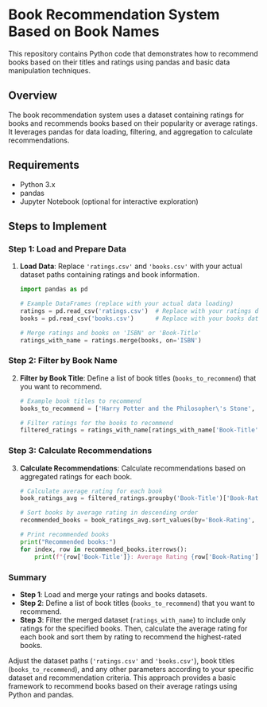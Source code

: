 # Book Recommendation System Based on Book Names

This repository contains Python code that demonstrates how to recommend books based on their titles and ratings using pandas and basic data manipulation techniques.

## Overview

The book recommendation system uses a dataset containing ratings for books and recommends books based on their popularity or average ratings. It leverages pandas for data loading, filtering, and aggregation to calculate recommendations.

## Requirements

- Python 3.x
- pandas
- Jupyter Notebook (optional for interactive exploration)

## Steps to Implement

### Step 1: Load and Prepare Data

1. **Load Data**: Replace `'ratings.csv'` and `'books.csv'` with your actual dataset paths containing ratings and book information.

    ```python
    import pandas as pd

    # Example DataFrames (replace with your actual data loading)
    ratings = pd.read_csv('ratings.csv')  # Replace with your ratings dataset path
    books = pd.read_csv('books.csv')      # Replace with your books dataset path

    # Merge ratings and books on 'ISBN' or 'Book-Title'
    ratings_with_name = ratings.merge(books, on='ISBN')
    ```

### Step 2: Filter by Book Name

2. **Filter by Book Title**: Define a list of book titles (`books_to_recommend`) that you want to recommend.

    ```python
    # Example book titles to recommend
    books_to_recommend = ['Harry Potter and the Philosopher\'s Stone', 'The Catcher in the Rye', 'To Kill a Mockingbird']

    # Filter ratings for the books to recommend
    filtered_ratings = ratings_with_name[ratings_with_name['Book-Title'].isin(books_to_recommend)]
    ```

### Step 3: Calculate Recommendations

3. **Calculate Recommendations**: Calculate recommendations based on aggregated ratings for each book.

    ```python
    # Calculate average rating for each book
    book_ratings_avg = filtered_ratings.groupby('Book-Title')['Book-Rating'].mean().reset_index()

    # Sort books by average rating in descending order
    recommended_books = book_ratings_avg.sort_values(by='Book-Rating', ascending=False)

    # Print recommended books
    print("Recommended books:")
    for index, row in recommended_books.iterrows():
        print(f"{row['Book-Title']}: Average Rating {row['Book-Rating']:.2f}")
    ```

### Summary

- **Step 1**: Load and merge your ratings and books datasets.
- **Step 2**: Define a list of book titles (`books_to_recommend`) that you want to recommend.
- **Step 3**: Filter the merged dataset (`ratings_with_name`) to include only ratings for the specified books. Then, calculate the average rating for each book and sort them by rating to recommend the highest-rated books.

Adjust the dataset paths (`'ratings.csv'` and `'books.csv'`), book titles (`books_to_recommend`), and any other parameters according to your specific dataset and recommendation criteria. This approach provides a basic framework to recommend books based on their average ratings using Python and pandas.
